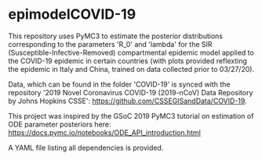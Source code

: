 # epimodelCOVID-19

This repository uses PyMC3 to estimate the posterior distributions corresponding to the parameters 'R_0' and 'lambda' for the SIR (Susceptible-Infective-Removed) compartmental epidemic model applied to the COVID-19 epidemic in certain countries (with plots provided reflexting the epidemic in Italy and China, trained on data collected prior to 03/27/20).

Data, which can be found in the folder 'COVID-19' is synced with the repository '2019 Novel Coronavirus COVID-19 (2019-nCoV) Data Repository by Johns Hopkins CSSE': https://github.com/CSSEGISandData/COVID-19.

This project was inspired by the GSoC 2019 PyMC3 tutorial on estimation of ODE parameter posteriors here:  https://docs.pymc.io/notebooks/ODE_API_introduction.html

A YAML file listing all dependencies is provided.
